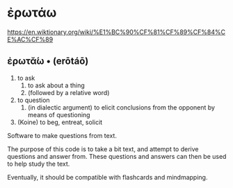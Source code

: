 # ἐρωτάω
https://en.wiktionary.org/wiki/%E1%BC%90%CF%81%CF%89%CF%84%CE%AC%CF%89

## ἐρωτᾰ́ω • (erōtáō)

1. to ask 
   1. to ask about a thing 
   2. (followed by a relative word) 
2. to question 
   1. (in dialectic argument) to elicit conclusions from the opponent by means of questioning 
3. (Koine) to beg, entreat, solicit 

Software to make questions from text.

The purpose of this code is to take a bit text, and attempt to derive questions and answer from.  These questions and answers can then be used to help study the text.

Eventually,  it should be compatible with flashcards and mindmapping.
